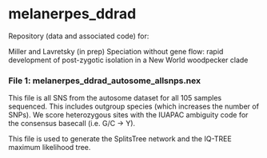 # melanerpes_ddrad

Repository (data and associated code) for:

Miller and Lavretsky (in prep) Speciation without gene flow: rapid development of post-zygotic isolation in a New World woodpecker clade

### File 1: melanerpes_ddrad_autosome_allsnps.nex
This file is all SNS from the autosome dataset for all 105 samples sequenced. This includes outgroup species (which increases the number of SNPs). We score heterozygous sites with the IUAPAC ambiguity code for the consensus basecall (i.e. G/C -> Y).

This file is used to generate the SplitsTree network and the IQ-TREE maximum likelihood tree.
